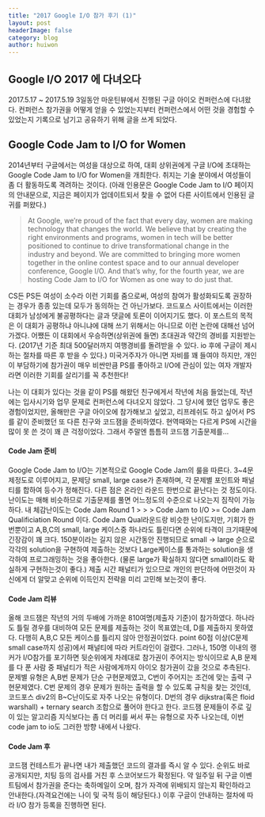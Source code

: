 ```yaml
---
title: "2017 Google I/O 참가 후기 (1)"
layout: post
headerImage: false
category: blog
author: huiwon
---
```


## Google I/O 2017 에 다녀오다

2017.5.17 ~ 2017.5.19 3일동안 마운틴뷰에서 진행된 구글 아이오 컨퍼런스에 다녀왔다. 컨퍼런스 참가권을 어떻게 얻을 수 있었는지부터 컨퍼런스에서 어떤 것을 경험할 수 있었는지 기록으로 남기고 공유하기 위해 글을 쓰게 되었다.

 

 

 
## Google Code Jam to I/O for Women

2014년부터 구글에서는 여성을 대상으로 하여, 대회 상위권에게 구글 I/O에 초대하는 Google Code Jam to I/O for Women을 개최한다. 취지는 기술 분야에서 여성들이 좀 더 활동하도록 격려하는 것이다. (아래 인용문은 Google Code Jam to I/O 페이지의 안내문으로, 지금은 페이지가 업데이트되서 찾을 수 없어 다른 사이트에서 인용된 글귀를 퍼왔다.)

>At Google, we’re proud of the fact that every day, women are making technology that changes the world. We believe that by creating the right environments and programs, women in tech will be better positioned to continue to drive transformational change in the industry and beyond. We are committed to bringing more women together in the online contest space and to our annual developer conference, Google I/O. And that’s why, for the fourth year, we are hosting Code Jam to I/O for Women as one way to do just that.

CS든 PS든 여성이 소수라 이런 기회를 줌으로써, 여성의 참여가 활성화되도록 권장하는 경우가 종종 있는데 모두가 동의하는 건 아닌가보다. 코드포스 사이트에서는 이러한 대회가 남성에게 불공평하다는 글과 댓글에 토론이 이어지기도 했다. 이 포스트의 목적은 이 대회가 공평하냐 아니냐에 대해 쓰기 위해서는 아니므로 이런 논란에 대해선 넘어가겠다. 어쨌든 이 대회에서 우승하면(상위권에 들면) 초대권과 약간의 경비를 지원받는다. (2017년 기준 최대 500달러까지 여행경비를 돌려받을 수 있다. io 후에 구글이 제시하는 절차를 따른 후 받을 수 있다.) 미국거주자가 아니면 자비를 꽤 들여야 하지만, 개인이 부담하기에 참가권이 매우 비싼만큼 PS를 좋아하고 I/O에 관심이 있는 여자 개발자라면 이러한 기회를 살리기를 꼭 추천한다!


나는 이 대회가 있다는 것을 같이 PS를 해왔던 친구에게서 작년에 처음 들었는데, 작년에는 입사시기와 업무 문제로 컨퍼런스에 다녀오지 않았다. 그 당시에 했던 업무도 좋은 경험이었지만, 올해만은 구글 아이오에 참가해보고 싶었고, 리프레쉬도 하고 싶어서 PS를 같이 준비했던 또 다른 친구와 코드잼을 준비하였다. 현역때와는 다르게 PS에 시간을 많이 못 쓴 것이 꽤 큰 걱정이었다. 그래서 주말엔 틈틈히 코드잼 기출문제를...

#### Code Jam 준비
Google Code Jam to I/O는 기본적으로 Google Code Jam의 룰을 따른다. 3~4문제정도로 이루어지고, 문제당 small, large case가 존재하며, 각 문제별 포인트와 패널티를 합하여 등수가 정해진다. 다른 점은 온라인 라운드 한번으로 끝난다는 것 정도이다.
난이도는 매해 비슷하므로 기출문제를 풀면 어느정도의 수준으로 나오는지 짐작이 가능하다. 내 체감난이도는 Code Jam Round 1 > > > Code Jam to I/O >= Code Jam Qualificiation Round 이다. Code Jam Qual라운드랑 비슷한 난이도지만, 기회가 한번뿐이고 A,B,C의 small, large 케이스중 하나라도 틀린다면 순위에 타격이 크기때문에 긴장감이 꽤 크다.
150분이라는 길지 않은 시간동안 진행되므로 small -> large 순으로 각각의 solution을 구현하여 제출하는 것보다 Large케이스를 통과하는 solution을 생각하여 프로그래밍하는 것을 좋아한다. (물론 large가 확실하지 않다면 small이라도 확실하게 구현하는것이 좋다.) 제출 시간 패널티가 있으므로 개인의 판단하에 어떤것이 자신에게 더 알맞고 순위에 이득인지 전략을 미리 고민해 보는것이 좋다.

#### Code Jam 리뷰
올해 코드잼은 작년의 거의 두배에 가까운 810여명(제출자 기준)이 참가하였다. 하나라도 틀릴 경우를 대비하여 모든 문제를 제출하는 것이 목표였는데, D를 제출하지 못하였다. 다행히 A,B,C 모든 케이스를 틀리지 않아 안정권이었다. point 60점 이상(C문제 small case까지 성공)에서 패널티에 따라 커트라인이 걸렸다. 그러나, 150명 이내의 랭커가 I/O참가를 포기하면 뒷순위에게 차례대로 참가권이 주어지는 방식이므로 A,B 문제를 다 푼 사람 중 패널티가 적은 사람에게까지 아이오 참가권이 갔을 것으로 추측된다.
문제별 유형은 A,B번 문제가 단순 구현문제였고, C번이 주어지는 조건에 맞는 출력 구현문제였다. C번 문제의 경우 문제가 원하는 출력을 할 수 있도록 규칙을 찾는 것인데, 코드포스 div2의 B~C난이도로 자주 나오는 유형이다. D번의 경우 dijkstra(혹은 floid warshall) + ternary search 조합으로 풀어야 한다고 한다.
코드잼 문제들이 주로 깊이 있는 알고리즘 지식보다는 좀 더 머리를 써서 푸는 유형으로 자주 나오는데, 이번 code jam to io도 그러한 방향 내에서 나왔다.

#### Code Jam 후
코드잼 컨테스트가 끝나면 내가 제출했던 코드의 결과를 즉시 알 수 있다. 순위도 바로 공개되지만, 치팅 등의 검사를 거친 후 스코어보드가 확정된다.
약 일주일 뒤 구글 이벤트팀에서 참가권을 준다는 축하메일이 오며, 참가 자격에 위배되지 않는지 확인하라고 안내한다.(자격요건에는 나이 및 국적 등이 해당된다.) 이후 구글이 안내하는 절차에 따라 I/O 참가 등록을 진행하면 된다.
